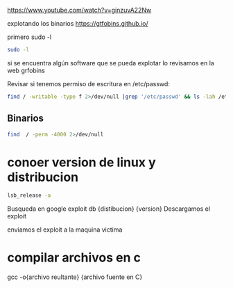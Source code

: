 
https://www.youtube.com/watch?v=ginzuvA22Nw

explotando los binarios
https://gtfobins.github.io/

primero sudo -l

```sh fold:"Revisar tenemos permiso de algun programa como root"
sudo -l
```
si se encuentra algún software que se pueda explotar lo revisamos en la web grfobins




Revisar si tenemos permiso de escritura en /etc/passwd:

```sh fold:"Revisar si tenemos permiso de escritura en /etc/passwd"
find / -writable -type f 2>/dev/null |grep '/etc/passwd' && ls -lah /etc/passwd
```


## Binarios

```sh fold:"Revisar binarios que se puedan explotar"
find  / -perm -4000 2>/dev/null  
```

# conoer  version de linux y distribucion

```sh fold:"conocer version de linux"
lsb_release -a
```

Busqueda en google
exploit db {distibucion}  {version}
Descargamos el exploit

enviamos el exploit a la maquina victima


# compilar archivos en c
gcc -o{archivo reultante} {archivo fuente en C}